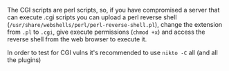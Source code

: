 The CGI scripts are perl scripts, so, if you have compromised a server that can execute .cgi scripts you can upload a perl reverse shell (`/usr/share/webshells/perl/perl-reverse-shell.pl`), change the extension from `.pl` to `.cgi`, give execute permissions (`chmod +x`) and access the reverse shell from the web browser to execute it.

In order to test for CGI vulns it's recommended to use `nikto -C` all (and all the plugins)